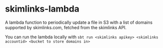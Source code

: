# skimlinks-lambda

A lambda function to periodically update a file in S3 with a list of domains supported by skimlinks.com, fetched from the skimlinks API.

You can run the lambda locally with `sbt run <skimlinks apikey> <skimlinks accountid> <bucket to store domains in>`
